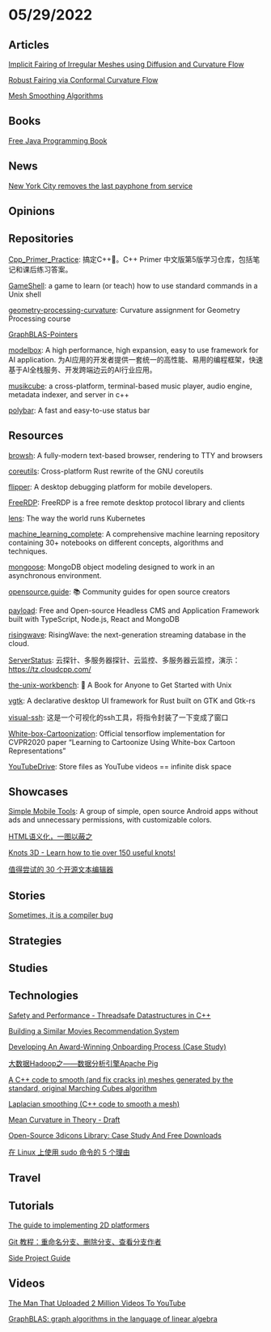 # 05/29/2022

## Articles
[Implicit Fairing of Irregular Meshes using Diffusion and Curvature Flow](http://multires.caltech.edu/pubs/ImplicitFairing.pdf)

[Robust Fairing via Conformal Curvature Flow](https://www.cs.cmu.edu/~kmcrane/Projects/ConformalWillmoreFlow/)

[Mesh Smoothing Algorithms](http://mesh.brown.edu/3DPGP-2008/notes/3DPGP-Smoothing-handout.pdf)

## Books
[Free Java Programming Book](https://books.goalkicker.com/JavaBook/)

## News
[New York City removes the last payphone from service](https://www.cnbc.com/2022/05/23/new-york-city-removes-the-last-payphone-from-service.html)

## Opinions

## Repositories
[Cpp_Primer_Practice](https://github.com/applenob/Cpp_Primer_Practice): 搞定C++👊。C++ Primer 中文版第5版学习仓库，包括笔记和课后练习答案。

[GameShell](https://github.com/phyver/GameShell): a game to learn (or teach) how to use standard commands in a Unix shell

[geometry-processing-curvature](https://github.com/alecjacobson/geometry-processing-curvature): Curvature assignment for Geometry Processing course

[GraphBLAS-Pointers](https://github.com/GraphBLAS/GraphBLAS-Pointers)

[modelbox](https://github.com/modelbox-ai/modelbox): A high performance, high expansion, easy to use framework for AI application. 为AI应用的开发者提供一套统一的高性能、易用的编程框架，快速基于AI全栈服务、开发跨端边云的AI行业应用。

[musikcube](https://github.com/clangen/musikcube): a cross-platform, terminal-based music player, audio engine, metadata indexer, and server in c++

[polybar](https://github.com/polybar/polybar): A fast and easy-to-use status bar

## Resources
[browsh](https://github.com/browsh-org/browsh): A fully-modern text-based browser, rendering to TTY and browsers

[coreutils](https://github.com/uutils/coreutils): Cross-platform Rust rewrite of the GNU coreutils

[flipper](https://github.com/facebook/flipper): A desktop debugging platform for mobile developers.

[FreeRDP](https://github.com/FreeRDP/FreeRDP): FreeRDP is a free remote desktop protocol library and clients

[lens](https://github.com/lensapp/lens): The way the world runs Kubernetes

[machine_learning_complete](https://github.com/Nyandwi/machine_learning_complete): A comprehensive machine learning repository containing 30+ notebooks on different concepts, algorithms and techniques.

[mongoose](https://github.com/Automattic/mongoose): MongoDB object modeling designed to work in an asynchronous environment.

[opensource.guide](https://github.com/github/opensource.guide): 📚 Community guides for open source creators

[payload](https://github.com/payloadcms/payload): Free and Open-source Headless CMS and Application Framework built with TypeScript, Node.js, React and MongoDB

[risingwave](https://github.com/singularity-data/risingwave): RisingWave: the next-generation streaming database in the cloud.

[ServerStatus](https://github.com/cppla/ServerStatus): 云探针、多服务器探针、云监控、多服务器云监控，演示： https://tz.cloudcpp.com/

[the-unix-workbench](https://github.com/seankross/the-unix-workbench): 🏡 A Book for Anyone to Get Started with Unix

[vgtk](https://github.com/bodil/vgtk): A declarative desktop UI framework for Rust built on GTK and Gtk-rs

[visual-ssh](https://gitee.com/ivenWang/visual-ssh): 这是一个可视化的ssh工具，将指令封装了一下变成了窗口

[White-box-Cartoonization](https://github.com/SystemErrorWang/White-box-Cartoonization): Official tensorflow implementation for CVPR2020 paper “Learning to Cartoonize Using White-box Cartoon Representations”

[YouTubeDrive](https://github.com/dzhang314/YouTubeDrive): Store files as YouTube videos == infinite disk space

## Showcases
[Simple Mobile Tools](https://www.simplemobiletools.com/): A group of simple, open source Android apps without ads and unnecessary permissions, with customizable colors.

[HTML语义化，一图以蔽之](https://segmentfault.com/a/1190000041897432)

[Knots 3D - Learn how to tie over 150 useful knots!](https://knots3d.com/)

[值得尝试的 30 个开源文本编辑器](https://linux.cn/article-14632-1.html)

## Stories
[Sometimes, it is a compiler bug](https://quick-lint-js.com/blog/bug-journey/)

## Strategies

## Studies

## Technologies
[Safety and Performance - Threadsafe Datastructures in C++](https://sheep.horse/2022/5/safety_and_performance_-_threadsafe_datastructures.html)

[Building a Similar Movies Recommendation System](https://web.navan.dev/posts/2022-05-21-Similar-Movies-Recommender.html)

[Developing An Award-Winning Onboarding Process (Case Study)](https://www.smashingmagazine.com/2022/05/developing-award-winning-onboarding-process-case-study/)

[大数据Hadoop之——数据分析引擎Apache Pig](https://juejin.cn/post/7100508344623824932)

[A C++ code to smooth (and fix cracks in) meshes generated by the standard, original Marching Cubes algorithm](https://gamedev.net/forums/topic/642185-a-c-code-to-smooth-and-fix-cracks-in-meshes-generated-by-the-standard-original-marching-cubes-algorithm/5055918/)

[Laplacian smoothing (C++ code to smooth a mesh)](http://rodolphe-vaillant.fr/entry/70/laplacian-smoothing-c-code-to-smooth-a-mesh)

[Mean Curvature in Theory - Draft](http://copyme.github.io/flower/mean-curvature/)

[Open-Source 3dicons Library: Case Study And Free Downloads](https://www.smashingmagazine.com/2022/05/3dicons-open-source-library-case-study-download/#download)

[在 Linux 上使用 sudo 命令的 5 个理由](https://linux.cn/article-14634-1.html)

## Travel

## Tutorials
[The guide to implementing 2D platformers](http://higherorderfun.com/blog/2012/05/20/the-guide-to-implementing-2d-platformers/)

[Git 教程：重命名分支、删除分支、查看分支作者](https://linux.cn/article-14635-1.html)

[Side Project Guide](https://sideproject.guide/en)

## Videos
[The Man That Uploaded 2 Million Videos To YouTube](https://www.youtube.com/watch?v=Olkb7fYSyiI)

[GraphBLAS: graph algorithms in the language of linear algebra](https://www.youtube.com/watch?v=Tj5y6d7FegI)
